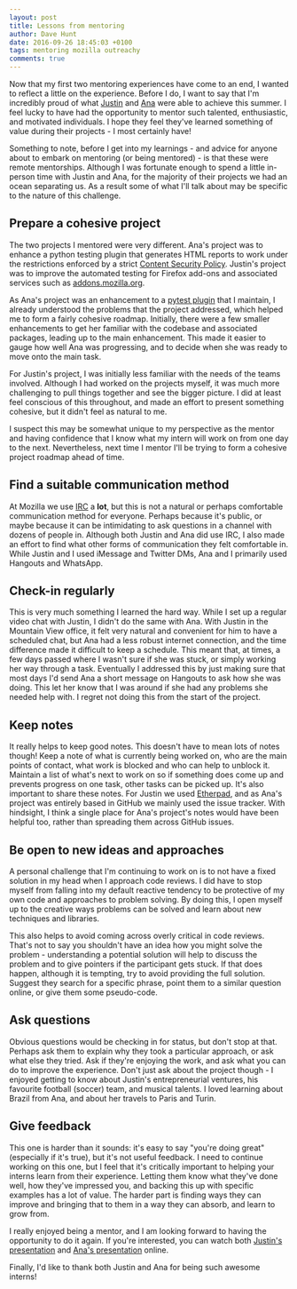```yaml
---
layout: post
title: Lessons from mentoring
author: Dave Hunt
date: 2016-09-26 18:45:03 +0100
tags: mentoring mozilla outreachy
comments: true
---
```

Now that my first two mentoring experiences have come to an end, I wanted to
reflect a little on the experience. Before I do, I want to say that I'm
incredibly proud of what [Justin] and [Ana] were able to achieve this summer. I
feel lucky to have had the opportunity to mentor such talented, enthusiastic,
and motivated individuals. I hope they feel they've learned something of value
during their projects - I most certainly have!

Something to note, before I get into my learnings - and advice for anyone about
to embark on mentoring (or being mentored) - is that these were remote
mentorships. Although I was fortunate enough to spend a little in-person time
with Justin and Ana, for the majority of their projects we had an ocean
separating us. As a result some of what I'll talk about may be specific to the
nature of this challenge.

## Prepare a cohesive project

The two projects I mentored were very different. Ana's project was to enhance
a python testing plugin that generates HTML reports to work under the
restrictions enforced by a strict [Content Security Policy][CSP]. Justin's
project was to improve the automated testing for Firefox add-ons and associated
services such as [addons.mozilla.org][AMO].

As Ana's project was an enhancement to a [pytest plugin][pytest-html] that I
maintain, I already understood the problems that the project addressed, which
helped me to form a fairly cohesive roadmap. Initially, there were a few smaller
enhancements to get her familiar with the codebase and associated packages,
leading up to the main enhancement. This made it easier to gauge how well Ana
was progressing, and to decide when she was ready to move onto the main task.

For Justin's project, I was initially less familiar with the needs of the teams
involved. Although I had worked on the projects myself, it was much more
challenging to pull things together and see the bigger picture. I did at least
feel conscious of this throughout, and made an effort to present something
cohesive, but it didn't feel as natural to me.

I suspect this may be somewhat unique to my perspective as the mentor and having
confidence that I know what my intern will work on from one day to the next.
Nevertheless, next time I mentor I'll be trying to form a cohesive project
roadmap ahead of time.

## Find a suitable communication method

At Mozilla we use [IRC] a **lot**, but this is not a natural or perhaps
comfortable communication method for everyone. Perhaps because it's public, or
maybe because it can be intimidating to ask questions in a channel with dozens
of people in. Although both Justin and Ana did use IRC, I also made an effort to
find what other forms of communication they felt comfortable in. While Justin
and I used iMessage and Twitter DMs, Ana and I primarily used Hangouts and
WhatsApp.

## Check-in regularly

This is very much something I learned the hard way. While I set up a regular
video chat with Justin, I didn't do the same with Ana. With Justin in the
Mountain View office, it felt very natural and convenient for him to have a
scheduled chat, but Ana had a less robust internet connection, and the time
difference made it difficult to keep a schedule. This meant that, at times, a
few days passed where I wasn't sure if she was stuck, or simply working her way
through a task. Eventually I addressed this by just making sure that most days
I'd send Ana a short message on Hangouts to ask how she was doing. This let her
know that I was around if she had any problems she needed help with. I regret
not doing this from the start of the project.

## Keep notes

It really helps to keep good notes. This doesn't have to mean lots of notes
though! Keep a note of what is currently being worked on, who are the main
points of contact, what work is blocked and who can help to unblock it. Maintain
a list of what's next to work on so if something does come up and prevents
progress on one task, other tasks can be picked up. It's also important to
share these notes. For Justin we used [Etherpad], and as Ana's project was
entirely based in GitHub we mainly used the issue tracker. With hindsight, I
think a single place for Ana's project's notes would have been helpful too,
rather than spreading them across GitHub issues.

## Be open to new ideas and approaches

A personal challenge that I'm continuing to work on is to not have a fixed
solution in my head when I approach code reviews. I did have to stop myself from
falling into my default reactive tendency to be protective of my own code and
approaches to problem solving. By doing this, I open myself up to the creative
ways problems can be solved and learn about new techniques and libraries.

This also helps to avoid coming across overly critical in code reviews. That's
not to say you shouldn't have an idea how you might solve the problem -
understanding a potential solution will help to discuss the problem and to
give pointers if the participant gets stuck. If that does happen, although it is
tempting, try to avoid providing the full solution. Suggest they search for a
specific phrase, point them to a similar question online, or give them some
pseudo-code.

## Ask questions

Obvious questions would be checking in for status, but don't stop at that.
Perhaps ask them to explain why they took a particular approach, or ask what
else they tried. Ask if they're enjoying the work, and ask what you can do to
improve the experience. Don't just ask about the project though - I enjoyed
getting to know about Justin's entrepreneurial ventures, his favourite football
(soccer) team, and musical talents. I loved learning about Brazil from Ana, and
about her travels to Paris and Turin.

## Give feedback

This one is harder than it sounds: it's easy to say "you're doing great"
(especially if it's true), but it's not useful feedback. I need to continue
working on this one, but I feel that it's critically important to helping your
interns learn from their experience. Letting them know what they've done well,
how they've impressed you, and backing this up with specific examples has a lot
of value. The harder part is finding ways they can improve and bringing that
to them in a way they can absorb, and learn to grow from.

I really enjoyed being a mentor, and I am looking forward to having the
opportunity to do it again. If you're interested, you can watch both
[Justin's presentation] and [Ana's presentation] online.

Finally, I'd like to thank both Justin and Ana for being such awesome interns!

[Justin]: http://justinpotts.co/
[Ana]: http://anaplusplus.com/
[pytest-html]: https://github.com/pytest-dev/pytest-html
[CSP]: https://developer.mozilla.org/en-US/docs/Web/Security/CSP
[AMO]: https://addons.mozilla.org
[IRC]: https://wiki.mozilla.org/IRC
[Etherpad]: https://public.etherpad-mozilla.org/
[Justin's presentation]: https://air.mozilla.org/intern-presentations-2016-2/#@59m50s
[Ana's presentation]: https://air.mozilla.org/improving-pytest-html-my-outreachy-project/
